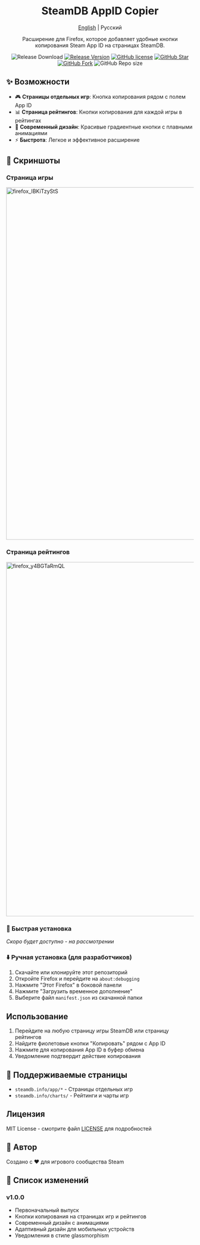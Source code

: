 <h1 align="center">SteamDB AppID Copier</h1>
<div align="center">

[English](./README.md) | Русский

Расширение для Firefox, которое добавляет удобные кнопки копирования Steam App ID на страницах SteamDB.


![Release Download](https://img.shields.io/github/downloads/megatocha/steamDB-AppID-Copier/total?style=flat-square)
[![Release Version](https://img.shields.io/github/v/release/megatocha/steamDB-AppID-Copier?style=flat-square)](https://github.com/BeyondDimension/SteamTools/releases/latest)
[![GitHub license](https://img.shields.io/github/license/megatocha/steamDB-AppID-Copier?style=flat-square)](LICENSE)
[![GitHub Star](https://img.shields.io/github/stars/megatocha/steamDB-AppID-Copier?style=flat-square)](https://github.com/BeyondDimension/SteamTools/stargazers)
[![GitHub Fork](https://img.shields.io/github/forks/megatocha/steamDB-AppID-Copier?style=flat-square)](https://github.com/BeyondDimension/SteamTools/network/members)
![GitHub Repo size](https://img.shields.io/github/repo-size/megatocha/steamDB-AppID-Copier?style=flat-square&color=3cb371)
</div>

## ✨ Возможности
- 🎮 **Страницы отдельных игр**: Кнопка копирования рядом с полем App ID
- 📊 **Страница рейтингов**: Кнопки копирования для каждой игры в рейтингах
- 🎨 **Современный дизайн**: Красивые градиентные кнопки с плавными анимациями
- ⚡ **Быстрота**: Легкое и эффективное расширение

## 🧩 Скриншоты
### Страница игры
<img width="1920" height="947" alt="firefox_IBKiTzyStS" src="https://github.com/user-attachments/assets/2efcc8ea-2cdc-4a52-8fa3-8bffc90626a3" />

### Страница рейтингов
<img width="1920" height="952" alt="firefox_y4BGTaRmQL" src="https://github.com/user-attachments/assets/77c5cfa7-6985-4d1f-acfb-ed5061b895b0" />

### 🚀 Быстрая установка
*Скоро будет доступно - на рассмотрении*

### ⬇️ Ручная установка (для разработчиков)
1. Скачайте или клонируйте этот репозиторий
2. Откройте Firefox и перейдите на `about:debugging`
3. Нажмите "Этот Firefox" в боковой панели
4. Нажмите "Загрузить временное дополнение"
5. Выберите файл `manifest.json` из скачанной папки

## Использование
1. Перейдите на любую страницу игры SteamDB или страницу рейтингов
2. Найдите фиолетовые кнопки "Копировать" рядом с App ID
3. Нажмите для копирования App ID в буфер обмена
4. Уведомление подтвердит действие копирования

## 📎 Поддерживаемые страницы
- `steamdb.info/app/*` - Страницы отдельных игр
- `steamdb.info/charts/` - Рейтинги и чарты игр

## Лицензия
MIT License - смотрите файл [LICENSE](./LICENSE) для подробностей

## 👤 Автор
Создано с ❤️ для игрового сообщества Steam

## 📝 Список изменений
### v1.0.0
- Первоначальный выпуск
- Кнопки копирования на страницах игр и рейтингов
- Современный дизайн с анимациями
- Адаптивный дизайн для мобильных устройств
- Уведомления в стиле glassmorphism
